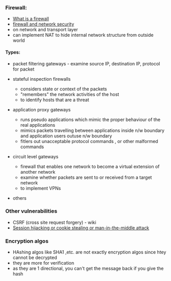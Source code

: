 ### Firewall:
- [What is a firewall](https://www.youtube.com/watch?v=kDEX1HXybrU&ab_channel=PowerCertAnimatedVideos)
- [firewall and network security](https://www.youtube.com/watch?v=XEqnE_sDzSk&ab_channel=Dr.DanielSoper)
- on network and transport layer
- can implement NAT to hide internal network structure from outside world
&nbsp;

#### Types:

- packet filtering gateways - examine source IP, destination IP, protocol for packet
- stateful inspection firewalls
    - considers state or context of the packets
    - "remembers" the network activities of the host
    - to identify hosts that are a threat
    
- application proxy gateways
    - runs pseudo applications which mimic the proper behaviour of the real applications
    - mimics packets travelling between applications inside n/w boundary and application users outuse n/w boundary
    - fitlers out unacceptable protocol commands , or other malformed commands
    
- circuit level gateways
    - firewall that enables one network to become a virtual extension of another network
    - examine whether packets are sent to or received from a target network
    - to implement VPNs
    
- others
&nbsp;

### Other vulnerabilities
- CSRF (cross site request forgery) - wiki
- [Session hijacking or cookie stealing or man-in-the-middle attack](https://en.wikipedia.org/wiki/Session_hijacking#Prevention)
&nbsp;

### Encryption algos
- HAshing algos like SHA1 ,etc. are not exactly  encryption algos since htey cannot be decrypted
- they are more for verification
- as they are 1 directional, you can't get the message back if you give the hash
